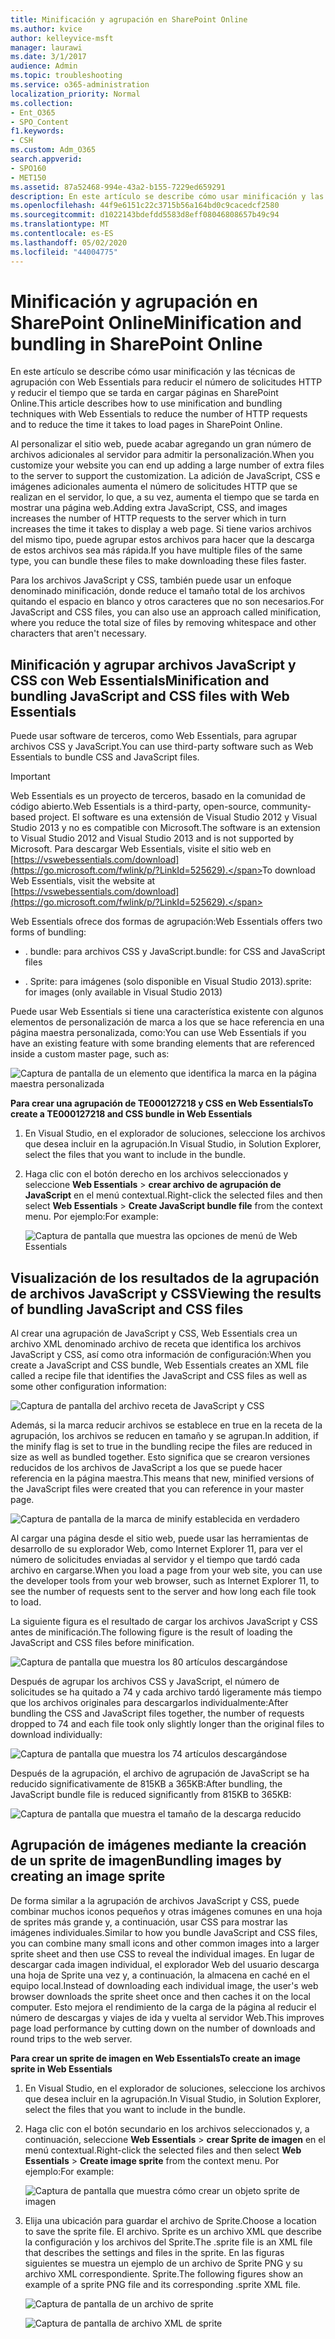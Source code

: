 ```yaml
---
title: Minificación y agrupación en SharePoint Online
ms.author: kvice
author: kelleyvice-msft
manager: laurawi
ms.date: 3/1/2017
audience: Admin
ms.topic: troubleshooting
ms.service: o365-administration
localization_priority: Normal
ms.collection:
- Ent_O365
- SPO_Content
f1.keywords:
- CSH
ms.custom: Adm_O365
search.appverid:
- SPO160
- MET150
ms.assetid: 87a52468-994e-43a2-b155-7229ed659291
description: En este artículo se describe cómo usar minificación y las técnicas de agrupación con Web Essentials para reducir el número de solicitudes HTTP y reducir el tiempo que se tarda en cargar páginas en SharePoint Online.
ms.openlocfilehash: 44f9e6151c22c3715b56a164bd0c9cacedcf2580
ms.sourcegitcommit: d1022143bdefdd5583d8eff08046808657b49c94
ms.translationtype: MT
ms.contentlocale: es-ES
ms.lasthandoff: 05/02/2020
ms.locfileid: "44004775"
---
```

# <a name="minification-and-bundling-in-sharepoint-online"></a><span data-ttu-id="0bf2c-103">Minificación y agrupación en SharePoint Online</span><span class="sxs-lookup"><span data-stu-id="0bf2c-103">Minification and bundling in SharePoint Online</span></span>

<span data-ttu-id="0bf2c-104">En este artículo se describe cómo usar minificación y las técnicas de agrupación con Web Essentials para reducir el número de solicitudes HTTP y reducir el tiempo que se tarda en cargar páginas en SharePoint Online.</span><span class="sxs-lookup"><span data-stu-id="0bf2c-104">This article describes how to use minification and bundling techniques with Web Essentials to reduce the number of HTTP requests and to reduce the time it takes to load pages in SharePoint Online.</span></span>
  
<span data-ttu-id="0bf2c-105">Al personalizar el sitio web, puede acabar agregando un gran número de archivos adicionales al servidor para admitir la personalización.</span><span class="sxs-lookup"><span data-stu-id="0bf2c-105">When you customize your website you can end up adding a large number of extra files to the server to support the customization.</span></span> <span data-ttu-id="0bf2c-106">La adición de JavaScript, CSS e imágenes adicionales aumenta el número de solicitudes HTTP que se realizan en el servidor, lo que, a su vez, aumenta el tiempo que se tarda en mostrar una página web.</span><span class="sxs-lookup"><span data-stu-id="0bf2c-106">Adding extra JavaScript, CSS, and images increases the number of HTTP requests to the server which in turn increases the time it takes to display a web page.</span></span> <span data-ttu-id="0bf2c-107">Si tiene varios archivos del mismo tipo, puede agrupar estos archivos para hacer que la descarga de estos archivos sea más rápida.</span><span class="sxs-lookup"><span data-stu-id="0bf2c-107">If you have multiple files of the same type, you can bundle these files to make downloading these files faster.</span></span>
  
<span data-ttu-id="0bf2c-108">Para los archivos JavaScript y CSS, también puede usar un enfoque denominado minificación, donde reduce el tamaño total de los archivos quitando el espacio en blanco y otros caracteres que no son necesarios.</span><span class="sxs-lookup"><span data-stu-id="0bf2c-108">For JavaScript and CSS files, you can also use an approach called minification, where you reduce the total size of files by removing whitespace and other characters that aren't necessary.</span></span>
  
## <a name="minification-and-bundling-javascript-and-css-files-with-web-essentials"></a><span data-ttu-id="0bf2c-109">Minificación y agrupar archivos JavaScript y CSS con Web Essentials</span><span class="sxs-lookup"><span data-stu-id="0bf2c-109">Minification and bundling JavaScript and CSS files with Web Essentials</span></span>

<span data-ttu-id="0bf2c-110">Puede usar software de terceros, como Web Essentials, para agrupar archivos CSS y JavaScript.</span><span class="sxs-lookup"><span data-stu-id="0bf2c-110">You can use third-party software such as Web Essentials to bundle CSS and JavaScript files.</span></span>
  
> [!IMPORTANT]
> <span data-ttu-id="0bf2c-111">Web Essentials es un proyecto de terceros, basado en la comunidad de código abierto.</span><span class="sxs-lookup"><span data-stu-id="0bf2c-111">Web Essentials is a third-party, open-source, community-based project.</span></span> <span data-ttu-id="0bf2c-112">El software es una extensión de Visual Studio 2012 y Visual Studio 2013 y no es compatible con Microsoft.</span><span class="sxs-lookup"><span data-stu-id="0bf2c-112">The software is an extension to Visual Studio 2012 and Visual Studio 2013 and is not supported by Microsoft.</span></span> <span data-ttu-id="0bf2c-113">Para descargar Web Essentials, visite el sitio web en [https://vswebessentials.com/download](https://go.microsoft.com/fwlink/p/?LinkId=525629).</span><span class="sxs-lookup"><span data-stu-id="0bf2c-113">To download Web Essentials, visit the website at [https://vswebessentials.com/download](https://go.microsoft.com/fwlink/p/?LinkId=525629).</span></span> 
  
<span data-ttu-id="0bf2c-114">Web Essentials ofrece dos formas de agrupación:</span><span class="sxs-lookup"><span data-stu-id="0bf2c-114">Web Essentials offers two forms of bundling:</span></span>
  
- <span data-ttu-id="0bf2c-115">. bundle: para archivos CSS y JavaScript</span><span class="sxs-lookup"><span data-stu-id="0bf2c-115">.bundle: for CSS and JavaScript files</span></span>
    
- <span data-ttu-id="0bf2c-116">. Sprite: para imágenes (solo disponible en Visual Studio 2013)</span><span class="sxs-lookup"><span data-stu-id="0bf2c-116">.sprite: for images (only available in Visual Studio 2013)</span></span>
    
<span data-ttu-id="0bf2c-117">Puede usar Web Essentials si tiene una característica existente con algunos elementos de personalización de marca a los que se hace referencia en una página maestra personalizada, como:</span><span class="sxs-lookup"><span data-stu-id="0bf2c-117">You can use Web Essentials if you have an existing feature with some branding elements that are referenced inside a custom master page, such as:</span></span>
  
![Captura de pantalla de un elemento que identifica la marca en la página maestra personalizada](media/3a6eba36-973d-482b-8556-a9394b8ba19f.png)
  
 <span data-ttu-id="0bf2c-119">**Para crear una agrupación de TE000127218 y CSS en Web Essentials**</span><span class="sxs-lookup"><span data-stu-id="0bf2c-119">**To create a TE000127218 and CSS bundle in Web Essentials**</span></span>
  
1. <span data-ttu-id="0bf2c-120">En Visual Studio, en el explorador de soluciones, seleccione los archivos que desea incluir en la agrupación.</span><span class="sxs-lookup"><span data-stu-id="0bf2c-120">In Visual Studio, in Solution Explorer, select the files that you want to include in the bundle.</span></span>
    
2. <span data-ttu-id="0bf2c-121">Haga clic con el botón derecho en los archivos seleccionados y seleccione **Web Essentials** \> **crear archivo de agrupación de JavaScript** en el menú contextual.</span><span class="sxs-lookup"><span data-stu-id="0bf2c-121">Right-click the selected files and then select **Web Essentials** \> **Create JavaScript bundle file** from the context menu.</span></span> <span data-ttu-id="0bf2c-122">Por ejemplo:</span><span class="sxs-lookup"><span data-stu-id="0bf2c-122">For example:</span></span> 
    
    ![Captura de pantalla que muestra las opciones de menú de Web Essentials](media/41aac84c-4538-4f78-b454-46e651f868a3.png)
  
## <a name="viewing-the-results-of-bundling-javascript-and-css-files"></a><span data-ttu-id="0bf2c-124">Visualización de los resultados de la agrupación de archivos JavaScript y CSS</span><span class="sxs-lookup"><span data-stu-id="0bf2c-124">Viewing the results of bundling JavaScript and CSS files</span></span>

<span data-ttu-id="0bf2c-125">Al crear una agrupación de JavaScript y CSS, Web Essentials crea un archivo XML denominado archivo de receta que identifica los archivos JavaScript y CSS, así como otra información de configuración:</span><span class="sxs-lookup"><span data-stu-id="0bf2c-125">When you create a JavaScript and CSS bundle, Web Essentials creates an XML file called a recipe file that identifies the JavaScript and CSS files as well as some other configuration information:</span></span> 
  
![Captura de pantalla del archivo receta de JavaScript y CSS](media/7ba891f8-52d8-467b-a0f6-b062dd1137a4.png)
  
<span data-ttu-id="0bf2c-127">Además, si la marca reducir archivos se establece en true en la receta de la agrupación, los archivos se reducen en tamaño y se agrupan.</span><span class="sxs-lookup"><span data-stu-id="0bf2c-127">In addition, if the minify flag is set to true in the bundling recipe the files are reduced in size as well as bundled together.</span></span> <span data-ttu-id="0bf2c-128">Esto significa que se crearon versiones reducidos de los archivos de JavaScript a los que se puede hacer referencia en la página maestra.</span><span class="sxs-lookup"><span data-stu-id="0bf2c-128">This means that new, minified versions of the JavaScript files were created that you can reference in your master page.</span></span>
  
![Captura de pantalla de la marca de minify establecida en verdadero](media/50523af2-6412-4117-ac3d-5bd26f6d562e.png)
  
<span data-ttu-id="0bf2c-130">Al cargar una página desde el sitio web, puede usar las herramientas de desarrollo de su explorador Web, como Internet Explorer 11, para ver el número de solicitudes enviadas al servidor y el tiempo que tardó cada archivo en cargarse.</span><span class="sxs-lookup"><span data-stu-id="0bf2c-130">When you load a page from your web site, you can use the developer tools from your web browser, such as Internet Explorer 11, to see the number of requests sent to the server and how long each file took to load.</span></span>
  
<span data-ttu-id="0bf2c-131">La siguiente figura es el resultado de cargar los archivos JavaScript y CSS antes de minificación.</span><span class="sxs-lookup"><span data-stu-id="0bf2c-131">The following figure is the result of loading the JavaScript and CSS files before minification.</span></span>
  
![Captura de pantalla que muestra los 80 artículos descargándose](media/e2df3912-1923-46e6-8cf2-3015a31554e1.png)
  
<span data-ttu-id="0bf2c-133">Después de agrupar los archivos CSS y JavaScript, el número de solicitudes se ha quitado a 74 y cada archivo tardó ligeramente más tiempo que los archivos originales para descargarlos individualmente:</span><span class="sxs-lookup"><span data-stu-id="0bf2c-133">After bundling the CSS and JavaScript files together, the number of requests dropped to 74 and each file took only slightly longer than the original files to download individually:</span></span>
  
![Captura de pantalla que muestra los 74 artículos descargándose](media/686c4387-70e8-4a74-9d45-059f33a91184.png)
  
<span data-ttu-id="0bf2c-135">Después de la agrupación, el archivo de agrupación de JavaScript se ha reducido significativamente de 815KB a 365KB:</span><span class="sxs-lookup"><span data-stu-id="0bf2c-135">After bundling, the JavaScript bundle file is reduced significantly from 815KB to 365KB:</span></span>
  
![Captura de pantalla que muestra el tamaño de la descarga reducido](media/5e7dbd98-faff-4f68-b320-108fb252e395.png)
  
## <a name="bundling-images-by-creating-an-image-sprite"></a><span data-ttu-id="0bf2c-137">Agrupación de imágenes mediante la creación de un sprite de imagen</span><span class="sxs-lookup"><span data-stu-id="0bf2c-137">Bundling images by creating an image sprite</span></span>

<span data-ttu-id="0bf2c-138">De forma similar a la agrupación de archivos JavaScript y CSS, puede combinar muchos iconos pequeños y otras imágenes comunes en una hoja de sprites más grande y, a continuación, usar CSS para mostrar las imágenes individuales.</span><span class="sxs-lookup"><span data-stu-id="0bf2c-138">Similar to how you bundle JavaScript and CSS files, you can combine many small icons and other common images into a larger sprite sheet and then use CSS to reveal the individual images.</span></span> <span data-ttu-id="0bf2c-139">En lugar de descargar cada imagen individual, el explorador Web del usuario descarga una hoja de Sprite una vez y, a continuación, la almacena en caché en el equipo local.</span><span class="sxs-lookup"><span data-stu-id="0bf2c-139">Instead of downloading each individual image, the user's web browser downloads the sprite sheet once and then caches it on the local computer.</span></span> <span data-ttu-id="0bf2c-140">Esto mejora el rendimiento de la carga de la página al reducir el número de descargas y viajes de ida y vuelta al servidor Web.</span><span class="sxs-lookup"><span data-stu-id="0bf2c-140">This improves page load performance by cutting down on the number of downloads and round trips to the web server.</span></span>
  
 <span data-ttu-id="0bf2c-141">**Para crear un sprite de imagen en Web Essentials**</span><span class="sxs-lookup"><span data-stu-id="0bf2c-141">**To create an image sprite in Web Essentials**</span></span>
  
1. <span data-ttu-id="0bf2c-142">En Visual Studio, en el explorador de soluciones, seleccione los archivos que desea incluir en la agrupación.</span><span class="sxs-lookup"><span data-stu-id="0bf2c-142">In Visual Studio, in Solution Explorer, select the files that you want to include in the bundle.</span></span>
    
2. <span data-ttu-id="0bf2c-143">Haga clic con el botón secundario en los archivos seleccionados y, a continuación, seleccione **Web Essentials** \> **crear Sprite de imagen** en el menú contextual.</span><span class="sxs-lookup"><span data-stu-id="0bf2c-143">Right-click the selected files and then select **Web Essentials** \> **Create image sprite** from the context menu.</span></span> <span data-ttu-id="0bf2c-144">Por ejemplo:</span><span class="sxs-lookup"><span data-stu-id="0bf2c-144">For example:</span></span> 
    
    ![Captura de pantalla que muestra cómo crear un objeto sprite de imagen](media/de0fe741-4ef7-4e3b-bafa-ef9f4822dac6.png)
  
3. <span data-ttu-id="0bf2c-146">Elija una ubicación para guardar el archivo de Sprite.</span><span class="sxs-lookup"><span data-stu-id="0bf2c-146">Choose a location to save the sprite file.</span></span> <span data-ttu-id="0bf2c-147">El archivo. Sprite es un archivo XML que describe la configuración y los archivos del Sprite.</span><span class="sxs-lookup"><span data-stu-id="0bf2c-147">The .sprite file is an XML file that describes the settings and files in the sprite.</span></span> <span data-ttu-id="0bf2c-148">En las figuras siguientes se muestra un ejemplo de un archivo de Sprite PNG y su archivo XML correspondiente. Sprite.</span><span class="sxs-lookup"><span data-stu-id="0bf2c-148">The following figures show an example of a sprite PNG file and its corresponding .sprite XML file.</span></span>
    
    ![Captura de pantalla de un archivo de sprite](media/0876bb2a-d1b9-4169-8e95-9c290d628d90.png)
  
    ![Captura de pantalla de archivo XML de sprite](media/d1f94776-280d-4d56-abb5-384f145d9989.png)
  

